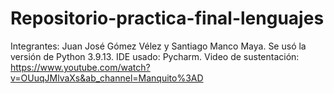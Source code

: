 # Repositorio-practica-final-lenguajes

Integrantes: Juan José Gómez Vélez y Santiago Manco Maya.
Se usó la versión de Python 3.9.13.
IDE usado: Pycharm.
Video de sustentación: https://www.youtube.com/watch?v=OUuqJMlvaXs&ab_channel=Manquito%3AD
